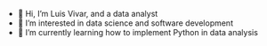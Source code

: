 - 👋 Hi, I’m Luis Vivar, and a data analyst
- 👀 I’m interested in data science and software development 
- 🌱 I’m currently learning how to implement Python in data analysis

<!---
LVIVAR1/LVIVAR1 is a ✨ special ✨ repository because its `README.md` (this file) appears on your GitHub profile.
You can click the Preview link to take a look at your changes.
--->
